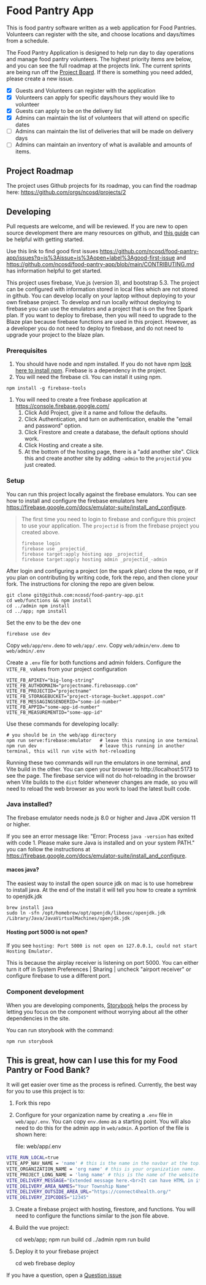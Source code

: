 # Food Pantry App
This is food pantry software written as a web application for Food Pantries.  Volunteers can register with the site, and choose locations and days/times from a schedule.

The Food Pantry Application is designed to help run day to day operations and manage food pantry volunteers.  The highest priority items are below, and you can see the full roadmap at the projects link.  The current sprints are being run off the [Project Board](https://github.com/orgs/ncosd/projects/2/views/1).  If there is something you need added, please create a new issue.

* [X] Guests and Volunteers can register with the application
* [X] Volunteers can apply for specific days/hours they would like to volunteer
* [X] Guests can apply to be on the delivery list
* [X] Admins can maintain the list of volunteers that will attend on specific dates
* [ ] Admins can maintain the list of deliveries that will be made on delivery days
* [ ] Admins can maintain an inventory of what is available and amounts of items.

## Project Roadmap
The project uses Github projects for its roadmap, you can find the roadmap here: https://github.com/orgs/ncosd/projects/2

## Developing
Pull requests are welcome, and will be reviewed.   If you are new to open source development there are many resources on github, and [this guide](https://github.com/freeCodeCamp/how-to-contribute-to-open-source) can be helpful with getting started.

Use this link to find good first issues https://github.com/ncosd/food-pantry-app/issues?q=is%3Aissue+is%3Aopen+label%3Agood-first-issue and https://github.com/ncosd/food-pantry-app/blob/main/CONTRIBUTING.md has information helpful to get started.

This project uses firebase, Vue.js (version 3), and bootstrap 5.3.  The project can be configured with information stored in local files which are not stored in github.  You can develop locally on your laptop without deploying to your own firebase project.  To develop and run locally without deploying to firebase you can use the emulators and a project that is on the free Spark plan.  If you want to deploy to firebase, then you will need to upgrade to the Blaze plan because firebase functions are used in this project.  However, as a developer you do not need to deploy to firebase, and do not need to upgrade your project to the blaze plan.

### Prerequisites
1. You should have node and npm installed.  If you do not have npm [look here to install npm](https://www.npmjs.com/get-npm).  Firebase is a dependency in the project.
1. You will need the firebase cli.  You can install it using npm.
```shell
npm install -g firebase-tools
```
1. You will need to create a free firebase application at https://console.firebase.google.com/
   1. Click Add Project, give it a name and follow the defaults.
   1. Click Authentication, and turn on authentication, enable the "email and password" option.
   1. Click Firestore and create a database, the default options should work.
   1. Click Hosting and create a site.
   1. At the bottom of the hosting page, there is a "add another site".  Click this and create another site by adding `-admin` to the `projectid` you just created.

### Setup
You can run this project locally against the firebase emulators.  You can see how to install and configure the firebase emulators here https://firebase.google.com/docs/emulator-suite/install_and_configure.

> The first time you need to login to firebase and configure this project to use your application.  The `projectid` is from the firebase project you created above.
>
>     firebase login
>     firebase use _projectid_
>     firebase target:apply hosting app _projectid_
>     firebase target:apply hosting admin _projectid_-admin

After login and configuring a project (on the spark plan) clone the repo, or if you plan on contributing by writing code, fork the repo, and then clone your fork.  The instructions for cloning the repo are given below.

    git clone git@github.com:ncosd/food-pantry-app.git
    cd web/functions && npm install
    cd ../admin npm install
    cd ../app; npm install

Set the env to be the dev one

    firebase use dev

Copy `web/app/env.demo` to `web/app/.env`.  Copy `web/admin/env.demo` to `web/admin/.env`

Create a `.env` file for both functions and admin folders.  Configure the `VITE_FB_` values from your project configuration

    VITE_FB_APIKEY="big-long-string"
    VITE_FB_AUTHDOMAIN="projectname.firebaseapp.com"
    VITE_FB_PROJECTID="projectname"
    VITE_FB_STORAGEBUCKET="project-storage-bucket.appspot.com"
    VITE_FB_MESSAGINGSENDERID="some-id-number"
    VITE_FB_APPID="some-app-id-number"
    VITE_FB_MEASUREMENTID="some-app-id"

Use these commands for developing locally:

    # you should be in the web/app directory
    npm run serve:firebase:emulator   # leave this running in one terminal
    npm run dev                       # leave this running in another terminal, this will run vite with hot-reloading

Running these two commands will run the emulators in one terminal, and Vite build in the other.  You can open your browser to http://localhost:5173 to see the page.  The firebase service will not do hot-reloading in the browser when Vite builds to the `dist` folder whenever changes are made, so you will need to reload the web browser as you work to load the latest built code.

### Java installed?
The firebase emulator needs node.js 8.0 or higher and Java JDK version 11 or higher.

If you see an error message like: "Error: Process `java -version` has exited with code 1. Please make sure Java is installed and on your system PATH."
you can follow the instructions at https://firebase.google.com/docs/emulator-suite/install_and_configure.

#### macos java?
The easiest way to install the open source jdk on mac is to use homebrew to install java.  At the end of the install it will tell you how to create a symlink to openjdk.jdk
```shell
brew install java
sudo ln -sfn /opt/homebrew/opt/openjdk/libexec/openjdk.jdk /Library/Java/JavaVirtualMachines/openjdk.jdk
```

#### Hosting port 5000 is not open?
If you see `hosting: Port 5000 is not open on 127.0.0.1, could not start Hosting Emulator.`

This is because the airplay receiver is listening on port 5000.  You can either turn it off in System Preferences | Sharing | uncheck "airport receiver" or configure firebase to use a different port.

### Component development
When you are developing components, [Storybook](https://storybook.js.org/) helps the process by letting you focus on the component without worrying about all the other dependencies in the site.

You can run storybook with the command:

```sh
npm run storybook
```

## This is great, how can I use this for my Food Pantry or Food Bank?
It will get easier over time as the process is refined.   Currently, the best way for you to use this project is to:

1. Fork this repo
2. Configure for your organization name by creating a `.env` file in `web/app/.env`.  You can copy `env.demo` as a starting point.  You will also need to do this for the admin app in `web/admin`.  A portion of the file is shown here:

    file: web/app/.env
```sh
VITE_RUN_LOCAL=true
VITE_APP_NAV_NAME = 'name' # this is the name in the navbar at the top.
VITE_ORGANIZATION_NAME = 'org name' # this is your organization name.
VITE_PROJECT_LONG_NAME = 'long name' # this is the name of the website you are going to deploy.  Usually a long version of you Project Name.
VITE_DELIVERY_MESSAGE="Extended message here.<br>It can have HTML in it."
VITE_DELIVERY_AREA_NAMES="Your Township Name"
VITE_DELIVERY_OUTSIDE_AREA_URL="https://connect4health.org/"
VITE_DELIVERY_ZIPCODES="12345"
```

3. Create a firebase project with hosting, firestore, and functions.  You will need to configure the functions similar to the json file above.
4. Build the vue project:

    cd web/app;
    npm run build
    cd ../admin
    npm run build

5. Deploy it to your firebase project

   cd web
   firebase deploy

If you have a question, open a [Question issue](https://github.com/ncosd/food-pantry-app/issues/new?assignees=&labels=question&template=question.md&title=%5BQ%5D+)
